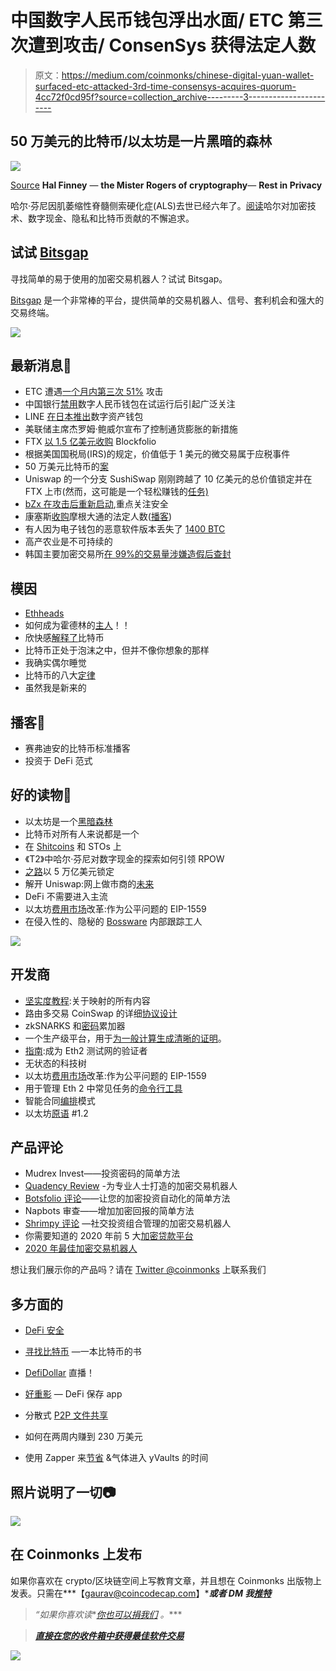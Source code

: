 # 中国数字人民币钱包浮出水面/ ETC 第三次遭到攻击/ ConsenSys 获得法定人数

> 原文：<https://medium.com/coinmonks/chinese-digital-yuan-wallet-surfaced-etc-attacked-3rd-time-consensys-acquires-quorum-4cc72f0cd95f?source=collection_archive---------3----------------------->

## 50 万美元的比特币/以太坊是一片黑暗的森林

![](img/20870ec955a97a468b8f129ce8c54166.png)

[Source](https://www.reddit.com/r/Bitcoin/comments/ijvqcz/a_recent_piece_i_created_to_remember_hal_genesis/) **Hal Finney** — **the Mister Rogers of cryptography**— **Rest in Privacy**

哈尔·芬尼因肌萎缩性脊髓侧索硬化症(ALS)去世已经六年了。[阅读](https://bitcoinmagazine.com/articles/the-genesis-files-how-hal-finneys-quest-for-digital-cash-led-to-rpow-and-more)哈尔对加密技术、数字现金、隐私和比特币贡献的不懈追求。

## 试试 [Bitsgap](https://bitsgap.com/?ref=2cb1231&utm_source=coinmonks&utm_medum=blog&utm_campaign=coinmonks_newsletter)

寻找简单的易于使用的加密交易机器人？试试 Bitsgap。

[Bitsgap](https://bitsgap.com/?ref=2cb1231&utm_source=coinmonks&utm_medum=blog&utm_campaign=coinmonks_newsletter) 是一个非常棒的平台，提供简单的交易机器人、信号、套利机会和强大的交易终端。

[![](img/cc800b2a49385ed481c3a529f386f9a1.png)](https://bitsgap.com/?ref=2cb1231&utm_source=coinmonks&utm_medum=blog&utm_campaign=coinmonks_newsletter)

## 最新消息📰

*   ETC 遭遇[一个月内第三次 51%](https://www.coindesk.com/ethereum-classic-blockchain-subject-to-yet-another-51-attack) 攻击
*   中国银行[禁用](https://www.coindesk.com/bank-registration-china-digital-currency)数字人民币钱包在试运行后引起广泛关注
*   LINE [在日本推出](https://www.coindesk.com/line-launches-digital-asset-wallet-and-blockchain-development-platform)数字资产钱包
*   美联储主席杰罗姆·鲍威尔宣布了控制通货膨胀的新措施
*   FTX [以 1.5 亿美元收购](https://www.theblockcrypto.com/post/75965/ftx-blockfolio-crypto-app-acquisition) Blockfolio
*   根据美国国税局(IRS)的规定，价值低于 1 美元的微交易属于应税事件
*   50 万美元比特币的[案](https://winklevosscapital.com/the-case-for-500k-bitcoin/)
*   Uniswap 的一个分支 SushiSwap 刚刚跨越了 10 亿美元的总价值锁定并在 FTX 上市(然而，这可能是一个轻松赚钱的[任务)](https://twitter.com/lawmaster/status/1300562710124429312)
*   [bZx 在攻击后重新启动](https://tokentuesdays.substack.com/p/the-rebirth-of-bzx-protocol),重点关注安全
*   康塞斯[收购](https://twitter.com/Consensys/status/1298248994515189761)摩根大通的法定人数([播客](https://www.youtube.com/watch?v=KqHsYnWpMxk))
*   有人因为电子钱包的恶意软件版本丢失了 [1400 BTC](https://twitter.com/verretor/status/1299920970011029505)
*   高产农业是不可持续的
*   韩国主要加密交易所[在 99%的交易量涉嫌造假后查封](https://www.zerohedge.com/markets/major-korean-crypto-exchange-seized-after-99-trading-volume-allegedly-faked)

## 模因

*   [Ethheads](https://twitter.com/coinsmash_/status/1299915475858657280)
*   如何成为霍德林的[主人](https://www.reddit.com/r/Bitcoin/comments/ii3c3o/how_to_become_master_of_hodling/)！！
*   欣快感[解释了](https://www.reddit.com/r/Bitcoin/comments/iizwpg/euphoria_explains_bitcoin/)比特币
*   比特币正处于泡沫之中，但并不像你想象的那样
*   我确实偶尔睡觉
*   比特币的八大[定律](https://www.reddit.com/r/Bitcoin/comments/igxcli/the_8_laws_of_bitcoin/)
*   虽然我是新来的

## 播客💽

*   赛弗迪安的比特币标准播客
*   投资于 DeFi 范式

## 好的读物📑

*   以太坊是一个[黑暗森林](/@danrobinson/ethereum-is-a-dark-forest-ecc5f0505dff)
*   比特币对所有人来说都是一个
*   在 [Shitcoins](https://blog.lopp.net/shitcoins-stos/) 和 STOs 上
*   《T2》中哈尔·芬尼对数字现金的探索如何引领 RPOW
*   [之路](https://twitter.com/TechemyCapital/status/1299126257167204353)以 5 万亿美元锁定
*   解开 Uniswap:网上做市商的[未来](/dragonfly-research/unbundling-uniswap-the-future-of-on-chain-market-making-1c7d6948d570)
*   DeFi 不需要进入主流
*   以太坊[费用市场](/@pintail/ethereum-fee-market-reform-eip-1559-as-a-question-of-fairness-567c52dac017)改革:作为公平问题的 EIP-1559
*   在侵入性的、隐秘的 [Bossware](https://www.eff.org/deeplinks/2020/06/inside-invasive-secretive-bossware-tracking-workers) 内部跟踪工人

![](img/1c96a04f48369672e15d97c894d6a0aa.png)

## 开发商

*   [坚实度教程](/coinmonks/solidity-tutorial-all-about-mappings-29a12269ee14):关于映射的所有内容
*   路由多交易 CoinSwap 的详细[协议设计](https://lists.linuxfoundation.org/pipermail/bitcoin-dev/2020-August/018080.html)
*   zkSNARKS 和[密码](https://blog.coinbase.com/zksnarks-and-cryptographic-accumulators-f840da0b61c6)累加器
*   一个生产级平台，用于[为一般计算生成清晰的证明](/@StarkWare/hello-cairo-3cb43b13b209)。
*   [指南](https://bankless.substack.com/p/guide-becoming-a-validator-on-the):成为 Eth2 测试网的验证者
*   无状态的科技树
*   以太坊[费用市场](/@pintail/ethereum-fee-market-reform-eip-1559-as-a-question-of-fairness-567c52dac017)改革:作为公平问题的 EIP-1559
*   用于管理 Eth 2 中常见任务的[命令行工具](https://github.com/wealdtech/ethdo)
*   智能合同[编排](/coinmonks/smart-contract-orchestration-patterns-b9043b7c27c4)模式
*   以太坊[原语](/coinmonks/ethereum-primitives-1-2-e7ce0fa0a84c) #1.2

## 产品评论

*   Mudrex Invest——投资密码的简单方法
*   [Quadency Review](https://blog.coincodecap.com/quadency-review-a-crypto-trading-automation-platform) -为专业人士打造的加密交易机器人
*   [Botsfolio 评论](https://blog.coincodecap.com/botsfolio-review-automate-crypto-investment)——让您的加密投资自动化的简单方法
*   Napbots 审查——增加加密回报的简单方法
*   [Shrimpy 评论](https://blog.coincodecap.com/shrimpy-crypto-trading-bot-review) —社交投资组合管理的加密交易机器人
*   你需要知道的 2020 年前 5 大[加密贷款平台](https://blog.coincodecap.com/top-5-crypto-lending-platforms)
*   [2020 年最佳加密交易机器人](/coinmonks/whats-the-best-crypto-trading-bot-in-2020-top-8-bitcoin-trading-bot-c16adeb13317)

想让我们展示你的产品吗？请在 [Twitter @coinmonks](https://twitter.com/coinmonks) 上联系我们

## 多方面的

*   [DeFi 安全](https://defisafety.com/)
*   [寻找比特币](https://rosenbaum.se/book/grokking-bitcoin-4.html) —一本比特币的书

*   [DefiDollar](/defidollar/defidollar-is-live-b8d9cbc08b88) 直播！
*   [好重影](https://goodghosting.com/) — DeFi 保存 app
*   分散式 [P2P 文件共享](/@Upfiring/the-upfiring-dapp-full-scale-project-launch-upfiring-1-2-2-55d3c8317818)
*   如何在两周内赚到 230 万美元
*   使用 Zapper 来[节省](https://defitutorials.substack.com/p/using-zapper-to-save-time-and-gas) &气体进入 yVaults 的时间

## 照片说明了一切📷

![](img/26fa292e7c2667e4768d6ee99c057fa8.png)

## 在 Coinmonks 上发布

如果你喜欢在 crypto/区块链空间上写教育文章，并且想在 Coinmonks 出版物上发表。只需在***【gaurav@coincodecap.com】****或者 DM 我**[***推特***](https://twitter.com/coinmonks)*

> **“如果你喜欢读*[](https://medium.com/coinmonks)**[*你也可以捐我们*](/coinmonks/monks-need-your-help-7440418d67ec) *。****

> ***[直接在您的收件箱中获得最佳软件交易](https://coincodecap.com?utm_source=coinmonks)***

***[![](img/160ce73bd06d46c2250251e7d5969f9d.png)](https://coincodecap.com?utm_source=coinmonks)***